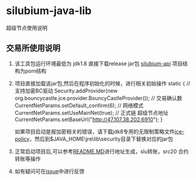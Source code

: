 # silubium-java-lib

超级节点使用说明
## 交易所使用说明

1. 该工具包运行环境最低为 jdk1.8 直接下载release jar包 [silubium-api](https://github.com/daring5920/silubium-java-lib/releases/download/V1.0.2/silubium-api.jar) 项目结构为pom结构

2. 项目直接加载该jar包,然后在程序初始化的时候，进行相关初始操作
    static {
            // 支持加密BC驱动
            Security.addProvider(new org.bouncycastle.jce.provider.BouncyCastleProvider());
            // 交易确认数
            CurrentNetParams.setDefault_confirm(6);
            // 网络模式
            CurrentNetParams.setUseMainNet(true);
            // 正式链 超级节点地址
            CurrentNetParams.setBaseUrl("http://47.107.38.202:6910");
        }
        
    如果项目启动是报加密相关的错误，请下载jdk8专用的无限制策略文件[jce-policy](http://www.oracle.com/technetwork/java/javase/downloads/jce8-download-2133166.html)，然后到$JAVA_HOME\jre\lib\security目录下替换对应的jar包
    
3. 正常启动项目后,可以参考[README.MD](https://github.com/daring5920/silubium-java-lib/blob/master/silubium-api/README.MD)进行地址生成，slu转账，src20 合约转账等操作

4. 如有疑问可在[issue](https://github.com/daring5920/silubium-java-lib/issues)中进行反馈
